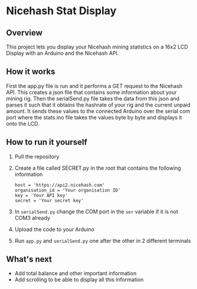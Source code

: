 # Nicehash Stat Display
 
## Overview
This project lets you display your Nicehash mining statistics on a 16x2 LCD Display with an Arduino and the Nicehash API.

## How it works
First the app.py file is run and it performs a GET request to the Nicehash API. This creates a json file that contains some information about your mining rig. Then the serialSend.py file takes the data from this json and parses it such that it obtains the hashrate of your rig and the current unpaid amount. It sends these values to the connected Arduino over the serial com port where the stats.ino file takes the values byte by byte and displays it onto the LCD.



## How to run it yourself
 1. Pull the repository
 2. Create a file called SECRET.py in the root that contains the following information
	 
		host = 'https://api2.nicehash.com'
		organisation_id = 'Your organisation ID'
		key = 'Your API key'
		secret = 'Your secret key'
 3. In `serialSend.py` change the COM port in the `ser` variable if it is not COM3 already
 4. Upload the code to your Arduino
 5. Run `app.py` and `serialSend.py` one after the other in 2 different terminals

## What's next

 - Add total balance and other important information
 - Add scrolling to be able to display all this information
